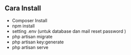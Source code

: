 ## Cara Install

- Composer Install
- npm install
- setting .env (untuk database dan mail reset password )
- php artisan migrate
- php artisan key:generate
- php artisan serve
